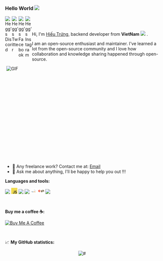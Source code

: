 ### Hello World <img src="https://media.giphy.com/media/hvRJCLFzcasrR4ia7z/giphy.gif" width="25px">
<a href="https://discord.gg/XVJQuxB4">
  <img align="left" alt="Hegg's Discord" width="22px" src="https://raw.githubusercontent.com/peterthehan/peterthehan/master/assets/discord.svg" />
</a>
<a href="https://twitter.com/donghuuhieu137">
  <img align="left" alt="Hegg's Twitter" width="22px" src="https://raw.githubusercontent.com/peterthehan/peterthehan/master/assets/twitter.svg" />
</a>
<a href="https://www.facebook.com/profile.php?id=100009130705198">
  <img align="left" alt="Hegg's Facebook" width="22px" src="https://upload.wikimedia.org/wikipedia/commons/f/fb/Facebook_icon_2013.svg" />
</a>
<a href="https://www.instagram.com/dhh_137/">
  <img align="left" alt="Hegg's Instagram" width="22px" src="https://upload.wikimedia.org/wikipedia/commons/e/e7/Instagram_logo_2016.svg" />
</a>

<br /> <br />

Hi, I'm [Hiếu Trứng](https://www.facebook.com/profile.php?id=100009130705198), backend developer from **VietNam** 
<img src="https://upload.wikimedia.org/wikipedia/commons/2/21/Flag_of_Vietnam.svg" width="28" /> .

I am an open-source enthusiast and maintainer. I've learned a lot from the open-source community and I love how collaboration and knowledge sharing happened through open-source.


<img align="right" alt="GIF" src="https://github.com/abhisheknaiidu/abhisheknaiidu/blob/master/code.gif?raw=true" width="500" height="320" />
  
- 💼 Any freelance work? Contact me at: [Email](donghuuhieu137@gmail.com)
- 💬 Ask me about anything, I'll be happy to help you out !!!

**Languages and tools:** 

<code><img height="20" src="https://cdn.worldvectorlogo.com/logos/java.svg"></code>
<code><img height="20" src="https://raw.githubusercontent.com/github/explore/80688e429a7d4ef2fca1e82350fe8e3517d3494d/topics/javascript/javascript.png"></code>
<code><img height="20" src="https://cdn.worldvectorlogo.com/logos/typescript.svg"></code>
<code><img height="20" src="https://openwhisk.apache.org/images/runtimes/icon-docker-notext-color.svg"></code>
<code><img height="20" src="https://raw.githubusercontent.com/github/explore/80688e429a7d4ef2fca1e82350fe8e3517d3494d/topics/mysql/mysql.png"></code>
<code><img height="20" src="https://raw.githubusercontent.com/github/explore/80688e429a7d4ef2fca1e82350fe8e3517d3494d/topics/git/git.png"></code>
<code><img height="20" src="https://cdn.worldvectorlogo.com/logos/nginx-1.svg"></code>


<!-- 
<code><img height="20" src="https://raw.githubusercontent.com/github/explore/80688e429a7d4ef2fca1e82350fe8e3517d3494d/topics/nodejs/nodejs.png"></code>
<code><img height="20" src="https://raw.githubusercontent.com/github/explore/80688e429a7d4ef2fca1e82350fe8e3517d3494d/topics/python/python.png"></code>
<code><img height="20" src="https://raw.githubusercontent.com/github/explore/80688e429a7d4ef2fca1e82350fe8e3517d3494d/topics/react/react.png"></code>
-->

<br />

**Buy me a coffee ☕:**

<a href="#" target="_blank"><img src="https://cdn.buymeacoffee.com/buttons/v2/default-red.png" alt="Buy Me A Coffee" width="275" ></a>

<br />

📈 **My GitHub statistics:**

<p align="center"> <img src="https://github-readme-stats.vercel.app/api?username=donghuuhieu137&show_icons=true&theme=gotham" alt="#" />




